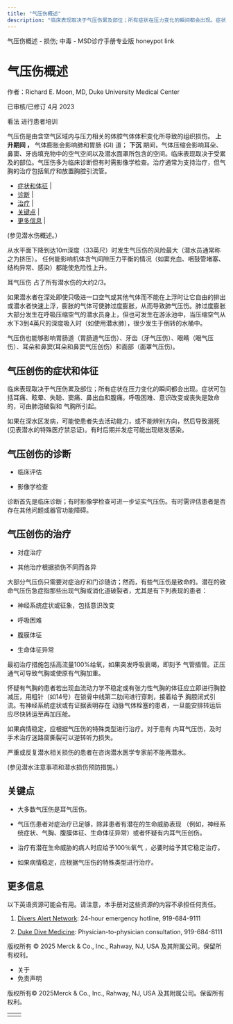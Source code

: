 ```yaml
---
title: "气压伤概述"
description: "临床表现取决于气压伤累及部位；所有症状在压力变化的瞬间都会出现。症状可包括耳痛、眩晕、失聪、窦痛、鼻出血和腹痛。呼吸困难、意识改变或丧失是致命的，可由肺泡破裂和 气胸所引起。"
---
```


﻿气压伤概述 \- 损伤; 中毒 \- MSD诊疗手册专业版 honeypot link

# 气压伤概述

作者：Richard E. Moon, MD, Duke University Medical Center

已审核/已修订 4月 2023

看法 进行患者培训

气压伤是由含空气区域内与压力相关的体腔气体体积变化所导致的组织损伤。 **上升期间 ，** 气体膨胀会影响肺和胃肠 (GI) 道； **下沉** 期间，气体压缩会影响耳朵、鼻窦、牙齿填充物中的空气空间以及潜水面罩所包含的空间。临床表现取决于受累及的部位。气压伤多为临床诊断但有时需影像学检查。治疗通常为支持治疗，但气胸的治疗包括氧疗和放置胸腔引流管。

- [症状和体征](#症状和体征_v23351504_zh) \|
- [诊断](#诊断_v23351510_zh) \|
- [治疗](#治疗_v23351518_zh) \|
- [关键点](#关键点_v23351549_zh) \|
- [更多信息](#更多信息_v23351560_zh) \|

(参见潜水伤概述。）

从水平面下降到达10m深度（33英尺）时发生气压伤的风险最大（潜水员通常称之为挤压）。 任何能影响机体含气间隙压力平衡的情况（如窦充血、咽鼓管堵塞、结构异常、感染）都能使危险性上升。

耳气压伤 占了所有潜水伤的大约2/3。

如果潜水者在深处即使只吸进一口空气或其他气体而不能在上浮时让它自由的排出或潜水者快速上浮，膨胀的气体可使肺过度膨胀，从而导致肺气压伤。肺过度膨胀大部分发生在呼吸压缩空气的潜水员身上，但也可发生在游泳池中，当压缩空气从水下3到4英尺的深度吸入时（如使用潜水肺），很少发生于倒转的水桶中。

气压伤也能够影响胃肠道（胃肠道气压伤）、牙齿（牙气压伤）、眼睛（眼气压伤）、耳朵和鼻窦(耳朵和鼻窦气压创伤）和面部（面罩气压伤)。

## 气压创伤的症状和体征

临床表现取决于气压伤累及部位；所有症状在压力变化的瞬间都会出现。症状可包括耳痛、眩晕、失聪、窦痛、鼻出血和腹痛。呼吸困难、意识改变或丧失是致命的，可由肺泡破裂和 气胸所引起。

如果在深水区发病，可能使患者失去活动能力，或不能辨别方向，然后导致溺死 (见表潜水的特殊医疗禁忌证)。有时后期并发症可能出现继发感染。

## 气压创伤的诊断

- 临床评估

- 影像学检查


诊断首先是临床诊断；有时影像学检查可进一步证实气压伤。有时需评估患者是否存在其他问题或器官功能障碍。

## 气压创伤的治疗

- 对症治疗

- 其他治疗根据损伤不同而各异


大部分气压伤只需要对症治疗和门诊随访；然而，有些气压伤是致命的。潜在的致命气压伤急症指那些出现气胸或消化道破裂者，尤其是有下列表现的患者：

- 神经系统症状或征象，包括意识改变

- 呼吸困难

- 腹膜体征

- 生命体征异常


最初治疗措施包括高流量100%给氧，如果突发呼吸衰竭，即刻予 气管插管。正压通气可导致气胸或使原有气胸加重。

怀疑有气胸的患者若出现血流动力学不稳定或有张力性气胸的体征应立即进行胸腔减压，用粗针（如14号）在锁骨中线第二肋间进行穿刺，接着给予 胸腔闭式引流。有神经系统症状或有证据表明存在 动脉气体栓塞的患者，一旦能安排转运后应尽快转运至再加压舱。

如果病情稳定，应根据气压伤的特殊类型进行治疗。对于患有 内耳气压伤，及时手术治疗迷路窗撕裂可以逆转听力损失。

严重或反复潜水相关损伤的患者在咨询潜水医学专家前不能再潜水。

(参见潜水注意事项和潜水损伤预防措施。）

## 关键点

- 大多数气压伤是耳气压伤。

- 气压伤患者对症治疗已足够，除非患者有潜在的生命威胁表现 （例如，神经系统症状、气胸、腹膜体征、生命体征异常）或者怀疑有内耳气压创伤。

- 治疗有潜在生命威胁的病人时应给予100％氧气 ，必要时给予其它稳定治疗。

- 如果病情稳定，应根据气压伤的特殊类型进行治疗。


## 更多信息

以下英语资源可能会有用。请注意，本手册对这些资源的内容不承担任何责任。

1. [Divers Alert Network](http://www.diversalertnetwork.org/): 24-hour emergency hotline, 919-684-9111

2. [Duke Dive Medicine](https://anesthesiology.duke.edu/hyperbaric-center/medicine): Physician-to-physician consultation, 919-684-8111




版权所有 © 2025
Merck & Co., Inc., Rahway, NJ, USA 及其附属公司。保留所有权利。

- 关于
- 免责声明

版权所有© 2025Merck & Co., Inc., Rahway, NJ, USA 及其附属公司。保留所有权利。

|     |     |
| --- | --- |
|  |  |